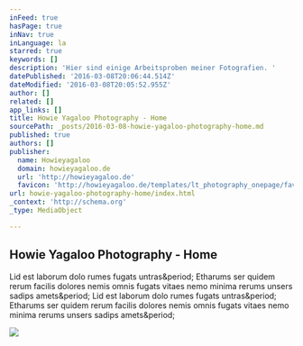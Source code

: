 ```yaml
---
inFeed: true
hasPage: true
inNav: true
inLanguage: la
starred: true
keywords: []
description: 'Hier sind einige Arbeitsproben meiner Fotografien. '
datePublished: '2016-03-08T20:06:44.514Z'
dateModified: '2016-03-08T20:05:52.955Z'
author: []
related: []
app_links: []
title: Howie Yagaloo Photography - Home
sourcePath: _posts/2016-03-08-howie-yagaloo-photography-home.md
published: true
authors: []
publisher:
  name: Howieyagaloo
  domain: howieyagaloo.de
  url: 'http://howieyagaloo.de'
  favicon: 'http://howieyagaloo.de/templates/lt_photography_onepage/favicon.ico'
url: howie-yagaloo-photography-home/index.html
_context: 'http://schema.org'
_type: MediaObject

---
```

<article style=""><h1>Howie Yagaloo Photography - Home</h1><p>Lid est laborum dolo rumes fugats untras&amp;period; Etharums ser quidem rerum facilis dolores nemis omnis fugats vitaes nemo minima rerums unsers sadips amets&amp;period; Lid est laborum dolo rumes fugats untras&amp;period; Etharums ser quidem rerum facilis dolores nemis omnis fugats vitaes nemo minima rerums unsers sadips amets&amp;period;</p><img src="http://howieyagaloo.de/images/demo/portfolio/Heiko__206.JPG" /></article>